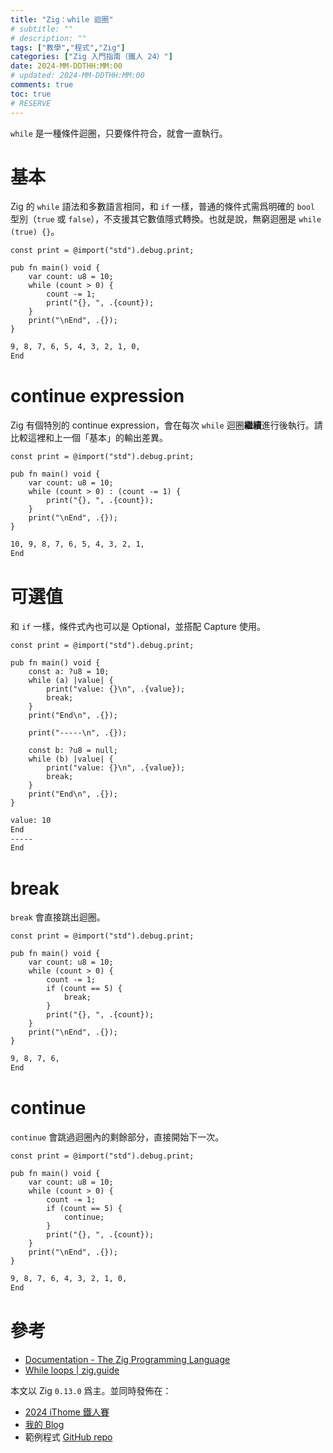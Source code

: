 ```yaml
---
title: "Zig：while 迴圈"
# subtitle: ""
# description: ""
tags: ["教學","程式","Zig"]
categories: ["Zig 入門指南（鐵人 24）"]
date: 2024-MM-DDTHH:MM:00
# updated: 2024-MM-DDTHH:MM:00
comments: true
toc: true
# RESERVE
---
```


`while` 是一種條件迴圈，只要條件符合，就會一直執行。

<!-- more -->

# 基本

Zig 的 `while` 語法和多數語言相同，和 `if` 一樣，普通的條件式需爲明確的 `bool` 型別（`true` 或 `false`），不支援其它數值隱式轉換。也就是說，無窮迴圈是 `while (true) {}`。

```zig
const print = @import("std").debug.print;

pub fn main() void {
    var count: u8 = 10;
    while (count > 0) {
        count -= 1;
        print("{}, ", .{count});
    }
    print("\nEnd", .{});
}
```

```bash
9, 8, 7, 6, 5, 4, 3, 2, 1, 0,
End
```

# continue expression

Zig 有個特別的 continue expression，會在每次 `while` 迴圈**繼續**進行後執行。請比較這裡和上一個「基本」的輸出差異。

```zig
const print = @import("std").debug.print;

pub fn main() void {
    var count: u8 = 10;
    while (count > 0) : (count -= 1) {
        print("{}, ", .{count});
    }
    print("\nEnd", .{});
}
```

```bash
10, 9, 8, 7, 6, 5, 4, 3, 2, 1,
End
```

# 可選值

和 `if` 一樣，條件式內也可以是 Optional，並搭配 Capture 使用。

```zig
const print = @import("std").debug.print;

pub fn main() void {
    const a: ?u8 = 10;
    while (a) |value| {
        print("value: {}\n", .{value});
        break;
    }
    print("End\n", .{});

    print("-----\n", .{});

    const b: ?u8 = null;
    while (b) |value| {
        print("value: {}\n", .{value});
        break;
    }
    print("End\n", .{});
}
```

```bash
value: 10
End
-----
End
```

# break

`break` 會直接跳出迴圈。

```zig
const print = @import("std").debug.print;

pub fn main() void {
    var count: u8 = 10;
    while (count > 0) {
        count -= 1;
        if (count == 5) {
            break;
        }
        print("{}, ", .{count});
    }
    print("\nEnd", .{});
}
```

```bash
9, 8, 7, 6,
End
```

# continue

`continue` 會跳過迴圈內的剩餘部分，直接開始下一次。

```zig
const print = @import("std").debug.print;

pub fn main() void {
    var count: u8 = 10;
    while (count > 0) {
        count -= 1;
        if (count == 5) {
            continue;
        }
        print("{}, ", .{count});
    }
    print("\nEnd", .{});
}
```

```bash
9, 8, 7, 6, 4, 3, 2, 1, 0,
End
```

# 參考

- [Documentation - The Zig Programming Language](https://ziglang.org/documentation/0.13.0/#while)
- [While loops | zig.guide](https://zig.guide/language-basics/while-loops)

本文以 Zig `0.13.0` 爲主。並同時發佈在：

- [2024 iThome 鐵人賽](https://ithelp.ithome.com.tw/users/20151756/ironman/7460)
- [我的 Blog](https://ziteh.github.io/categories/Zig-入門指南（鐵人-24）/)
- 範例程式 [GitHub repo](https://github.com/ziteh/zig-learn-it24)
